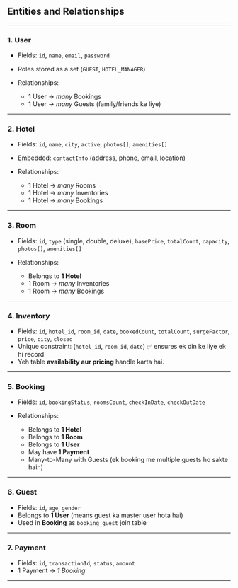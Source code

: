 ## Entities and Relationships

---


### 1. **User**

* Fields: `id`, `name`, `email`, `password`
* Roles stored as a set (`GUEST`, `HOTEL_MANAGER`)
* Relationships:

  * 1 User → *many* Bookings
  * 1 User → *many* Guests (family/friends ke liye)

---


### 2. **Hotel**

* Fields: `id`, `name`, `city`, `active`, `photos[]`, `amenities[]`
* Embedded: `contactInfo` (address, phone, email, location)
* Relationships:

  * 1 Hotel → *many* Rooms
  * 1 Hotel → *many* Inventories
  * 1 Hotel → *many* Bookings

---

### 3. **Room**

* Fields: `id`, `type` (single, double, deluxe), `basePrice`, `totalCount`, `capacity`, `photos[]`, `amenities[]`
* Relationships:

  * Belongs to **1 Hotel**
  * 1 Room → *many* Inventories
  * 1 Room → *many* Bookings

---

### 4. **Inventory**

* Fields: `id`, `hotel_id`, `room_id`, `date`, `bookedCount`, `totalCount`, `surgeFactor`, `price`, `city`, `closed`
* Unique constraint: (`hotel_id`, `room_id`, `date`) ✅ ensures ek din ke liye ek hi record
* Yeh table **availability aur pricing** handle karta hai.

---

### 5. **Booking**

* Fields: `id`, `bookingStatus`, `roomsCount`, `checkInDate`, `checkOutDate`
* Relationships:

  * Belongs to **1 Hotel**
  * Belongs to **1 Room**
  * Belongs to **1 User**
  * May have **1 Payment**
  * Many-to-Many with Guests (ek booking me multiple guests ho sakte hain)

---

### 6. **Guest**

* Fields: `id`, `age`, `gender`
* Belongs to **1 User** (means guest ka master user hota hai)
* Used in **Booking** as `booking_guest` join table

---

### 7. **Payment**

* Fields: `id`, `transactionId`, `status`, `amount`
* 1 Payment → *1 Booking*

---